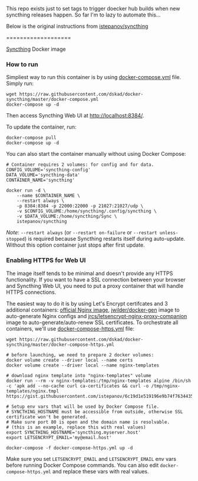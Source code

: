 This repo exists just to set tags to trigger doecker hub builds when new syncthing releases happen. So far I'm to lazy to automate this...

Below is the original instructions from [istepanov/syncthing](https://github.com/istepanov/syncthing)

===================


[Syncthing](http://syncthing.net/) Docker image

### How to run

Simpliest way to run this container is by using [docker-compose.yml](docker-compose.yml) file. Simply run:

    wget https://raw.githubusercontent.com/dskad/docker-syncthing/master/docker-compose.yml
    docker-compose up -d

Then access Syncthing Web UI at [http://localhost:8384/]().

To update the container, run:

    docker-compose pull
    docker-compose up -d

You can also start the container manually without using Docker Compose:

    # Container requires 2 volumes: for config and for data.
    CONFIG_VOLUME='syncthing-config'
    DATA_VOLUME='syncthing-data'
    CONTAINER_NAME='syncthing'

    docker run -d \
        --name $CONTAINER_NAME \
        --restart always \
        -p 8384:8384 -p 22000:22000 -p 21027:21027/udp \
        -v $CONFIG_VOLUME:/home/syncthing/.config/syncthing \
        -v $DATA_VOLUME:/home/syncthing/Sync \
        istepanov/syncthing

_Note_: `--restart always` (or `--restart on-failure` or `--restart unless-stopped`) is required because Syncthing restarts itself during auto-update. Without this option container just stops after first update.

### Enabling HTTPS for Web UI

The image itself tends to be minimal and doesn't provide any HTTPS functionality. If you want to have a SSL connection between your browser and Syncthing Web UI, you need to put a proxy container that will handle HTTPS connections.

The easiest way to do it is by using Let's Encrypt certifcates and 3 additional containers: [official Nginx image](https://hub.docker.com/_/nginx/), [jwilder/docker-gen](https://github.com/jwilder/docker-gen) image to auto-generate Nginx configs and [jrcs/letsencrypt-nginx-proxy-companion](https://github.com/JrCs/docker-letsencrypt-nginx-proxy-companion) image to auto-generate/auto-renew SSL certificates. To orchestrate all containers, we'll use [docker-compose-https.yml](docker-compose-https.yml) file:

    wget https://raw.githubusercontent.com/dskad/docker-syncthing/master/docker-compose-https.yml

    # before launching, we need to prepare 2 docker volumes:
    docker volume create --driver local --name certs
    docker volume create --driver local --name nginx-templates

    # download nginx template into "nginx-templates" volume
    docker run --rm -v nginx-templates:/tmp/nginx-templates alpine /bin/sh -c 'apk add --no-cache curl ca-certificates && curl -o /tmp/nginx-templates/nginx.tmpl https://gist.githubusercontent.com/istepanov/6c19d1e519196e9b74f76344353fe837/raw/fc8784d1cbc8ad56047b10630b68c1830859bf63/nginx.tmpl'

    # Setup env vars that will be used by Docker Compose file.
    # SYNCTHING_HOSTNAME must be accessible from outside, otherwise SSL certificate won't be generated.
    # Make sure port 80 is open and the domain name is resolvable.
    # (this is an example, replace this with real values)
    export SYNCTHING_HOSTNAME='syncthing.myserver.host'
    export LETSENCRYPT_EMAIL='my@email.host'

    docker-compose -f docker-compose-https.yml up -d

Make sure you set `LETSENCRYPT_EMAIL` and `LETSENCRYPT_EMAIL` env vars before running Docker Compose commands. You can also edit `docker-compose-https.yml` and replace these vars with real values.

